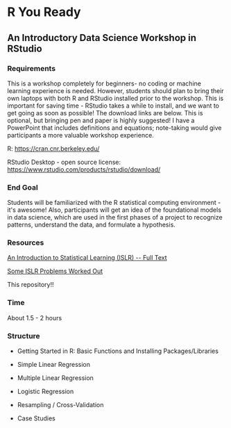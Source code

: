# R You Ready
## An Introductory Data Science Workshop in RStudio

### Requirements

This is a workshop completely for beginners- no coding or machine learning experience is needed. However, students should plan to bring their own laptops with both R and RStudio installed prior to the workshop. This is important for saving time - RStudio takes a while to install, and we want to get going as soon as possible! The download links are below. This is optional, but bringing pen and paper is highly suggested! I have a PowerPoint that includes definitions and equations; note-taking would give participants a more valuable workshop experience.

R: https://cran.cnr.berkeley.edu/

RStudio Desktop - open source license: https://www.rstudio.com/products/rstudio/download/

### End Goal

Students will be familiarized with the R statistical computing environment - it's awesome! Also, participants will get an idea of the foundational models in data science, which are used in the first phases of a project to recognize patterns, understand the data, and formulate a hypothesis.

### Resources

<a href="https://www-bcf.usc.edu/~gareth/ISL/">An Introduction to Statistical Learning (ISLR) -- Full Text</a>

<a href="https://github.com/diramputri/Intro-To-Statistical-Learning">Some ISLR Problems Worked Out</a>

This repository!!

### Time

About 1.5 - 2 hours

### Structure

* Getting Started in R: Basic Functions and Installing Packages/Libraries

* Simple Linear Regression

* Multiple Linear Regression

* Logistic Regression

* Resampling / Cross-Validation

* Case Studies

